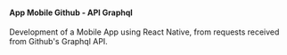 #### App Mobile Github - API Graphql

Development of a Mobile App using React Native, from requests received from Github's Graphql API.
